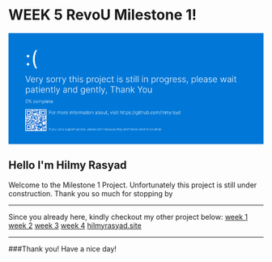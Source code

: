 # WEEK 5 RevoU Milestone 1!

<img align='center' src='https://github.com/hlmyrsyd/thereadmestuff/blob/main/0%25.svg' width="900" ><br>

## Hello I'm Hilmy Rasyad
Welcome to the Milestone 1 Project. Unfortunately this project is still under construction. Thank you so much for stopping by    
*** 

Since you already here, kindly checkout my other project below:
[week 1](hlmyrsyd.netlify.app)
[week 2](hlmyrsyd1.netlify.app)
[week 3](hlmyrsyd2.netlify.app)
[week 4](hilmyrasyad.site)
[hilmyrasyad.site](hilmyrasyad.site)
***

###Thank you! Have a nice day!
